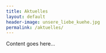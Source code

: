 ```yaml
---
title: Aktuelles
layout: default
header-image: unsere_liebe_kuehe.jpg
permalink: /aktuelles/
---
```


Content goes here...